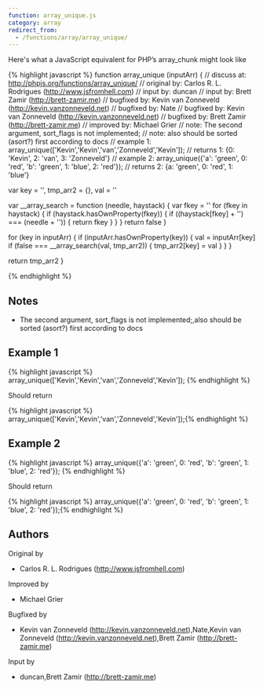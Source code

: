 ```yaml
---
function: array_unique.js
category: array
redirect_from:
  - /functions/array/array_unique/
---
```


<!-- WARNING! This file is auto generated by `npm run web:inject`, do not edit by hand -->

Here's what a JavaScript equivalent for PHP’s array_chunk might look like

{% highlight javascript %}
function array_unique (inputArr) {
  //  discuss at: http://phpjs.org/functions/array_unique/
  // original by: Carlos R. L. Rodrigues (http://www.jsfromhell.com)
  //    input by: duncan
  //    input by: Brett Zamir (http://brett-zamir.me)
  // bugfixed by: Kevin van Zonneveld (http://kevin.vanzonneveld.net)
  // bugfixed by: Nate
  // bugfixed by: Kevin van Zonneveld (http://kevin.vanzonneveld.net)
  // bugfixed by: Brett Zamir (http://brett-zamir.me)
  // improved by: Michael Grier
  //        note: The second argument, sort_flags is not implemented;
  //        note: also should be sorted (asort?) first according to docs
  //   example 1: array_unique(['Kevin','Kevin','van','Zonneveld','Kevin']);
  //   returns 1: {0: 'Kevin', 2: 'van', 3: 'Zonneveld'}
  //   example 2: array_unique({'a': 'green', 0: 'red', 'b': 'green', 1: 'blue', 2: 'red'});
  //   returns 2: {a: 'green', 0: 'red', 1: 'blue'}

  var key = '',
    tmp_arr2 = {},
    val = ''

  var __array_search = function (needle, haystack) {
    var fkey = ''
    for (fkey in haystack) {
      if (haystack.hasOwnProperty(fkey)) {
        if ((haystack[fkey] + '') === (needle + '')) {
          return fkey
        }
      }
    }
    return false
  }

  for (key in inputArr) {
    if (inputArr.hasOwnProperty(key)) {
      val = inputArr[key]
      if (false === __array_search(val, tmp_arr2)) {
        tmp_arr2[key] = val
      }
    }
  }

  return tmp_arr2
}

{% endhighlight %}

## Notes
- The second argument, sort_flags is not implemented;,also should be sorted (asort?) first according to docs

## Example 1

{% highlight javascript %}
array_unique(['Kevin','Kevin','van','Zonneveld','Kevin']);
{% endhighlight %}

Should return

{% highlight javascript %}
array_unique(['Kevin','Kevin','van','Zonneveld','Kevin']);{% endhighlight %}

## Example 2

{% highlight javascript %}
array_unique({'a': 'green', 0: 'red', 'b': 'green', 1: 'blue', 2: 'red'});
{% endhighlight %}

Should return

{% highlight javascript %}
array_unique({'a': 'green', 0: 'red', 'b': 'green', 1: 'blue', 2: 'red'});{% endhighlight %}


## Authors


Original by

- Carlos R. L. Rodrigues (http://www.jsfromhell.com)


Improved by

- Michael Grier


Bugfixed by

- Kevin van Zonneveld (http://kevin.vanzonneveld.net),Nate,Kevin van Zonneveld (http://kevin.vanzonneveld.net),Brett Zamir (http://brett-zamir.me)


Input by

- duncan,Brett Zamir (http://brett-zamir.me)

